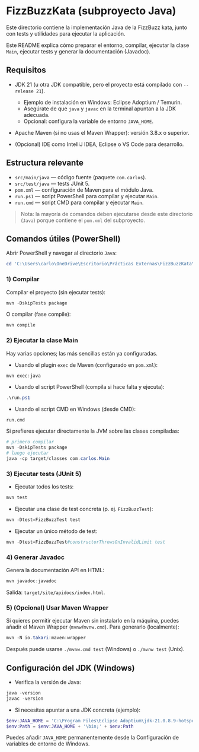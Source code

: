 # FizzBuzzKata (subproyecto Java)

Este directorio contiene la implementación Java de la FizzBuzz kata, junto con tests y utilidades para ejecutar la aplicación.

Este README explica cómo preparar el entorno, compilar, ejecutar la clase `Main`, ejecutar tests y generar la documentación (Javadoc).

## Requisitos

- JDK 21 (u otra JDK compatible, pero el proyecto está compilado con `--release 21`).
  - Ejemplo de instalación en Windows: Eclipse Adoptium / Temurin.
  - Asegúrate de que `java` y `javac` en la terminal apuntan a la JDK adecuada.
  - Opcional: configura la variable de entorno `JAVA_HOME`.

- Apache Maven (si no usas el Maven Wrapper): versión 3.8.x o superior.

- (Opcional) IDE como IntelliJ IDEA, Eclipse o VS Code para desarrollo.

## Estructura relevante

- `src/main/java` — código fuente (paquete `com.carlos`).
- `src/test/java` — tests JUnit 5.
- `pom.xml` — configuración de Maven para el módulo Java.
- `run.ps1` — script PowerShell para compilar y ejecutar `Main`.
- `run.cmd` — script CMD para compilar y ejecutar `Main`.

> Nota: la mayoría de comandos deben ejecutarse desde este directorio (`Java`) porque contiene el `pom.xml` del subproyecto.

## Comandos útiles (PowerShell)

Abrir PowerShell y navegar al directorio `Java`:

```powershell
cd 'C:\Users\carlo\OneDrive\Escritorio\Prácticas Externas\FizzBuzzKata\Java'
```

### 1) Compilar

Compilar el proyecto (sin ejecutar tests):

```powershell
mvn -DskipTests package
```

O compilar (fase compile):

```powershell
mvn compile
```

### 2) Ejecutar la clase Main

Hay varias opciones; las más sencillas están ya configuradas.

- Usando el plugin `exec` de Maven (configurado en `pom.xml`):

```powershell
mvn exec:java
```

- Usando el script PowerShell (compila si hace falta y ejecuta):

```powershell
.\run.ps1
```

- Usando el script CMD en Windows (desde CMD):

```
run.cmd
```

Si prefieres ejecutar directamente la JVM sobre las clases compiladas:

```powershell
# primero compilar
mvn -DskipTests package
# luego ejecutar
java -cp target/classes com.carlos.Main
```

### 3) Ejecutar tests (JUnit 5)

- Ejecutar todos los tests:

```powershell
mvn test
```

- Ejecutar una clase de test concreta (p. ej. `FizzBuzzTest`):

```powershell
mvn -Dtest=FizzBuzzTest test
```

- Ejecutar un único método de test:

```powershell
mvn -Dtest=FizzBuzzTest#constructorThrowsOnInvalidLimit test
```

### 4) Generar Javadoc

Genera la documentación API en HTML:

```powershell
mvn javadoc:javadoc
```

Salida: `target/site/apidocs/index.html`.

### 5) (Opcional) Usar Maven Wrapper

Si quieres permitir ejecutar Maven sin instalarlo en la máquina, puedes añadir el Maven Wrapper (`mvnw`/`mvnw.cmd`). Para generarlo (localmente):

```powershell
mvn -N io.takari:maven:wrapper
```

Después puede usarse `./mvnw.cmd test` (Windows) o `./mvnw test` (Unix).

## Configuración del JDK (Windows)

- Verifica la versión de Java:

```powershell
java -version
javac -version
```

- Si necesitas apuntar a una JDK concreta (ejemplo):

```powershell
$env:JAVA_HOME = 'C:\Program Files\Eclipse Adoptium\jdk-21.0.8.9-hotspot'
$env:Path = $env:JAVA_HOME + '\bin;' + $env:Path
```

Puedes añadir `JAVA_HOME` permanentemente desde la Configuración de variables de entorno de Windows.